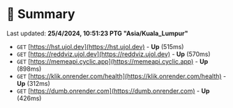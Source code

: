 # 📖 Summary
Last updated: **25/4/2024, 10:51:23 PTG "Asia/Kuala_Lumpur"**

- `GET` [https://hst.ujol.dev](https://hst.ujol.dev) - **Up** (515ms)
- `GET` [https://reddviz.ujol.dev](https://reddviz.ujol.dev) - **Up** (570ms)
- `GET` [https://memeapi.cyclic.app](https://memeapi.cyclic.app) - **Up** (898ms)
- `GET` [https://klik.onrender.com/health](https://klik.onrender.com/health) - **Up** (312ms)
- `GET` [https://dumb.onrender.com](https://dumb.onrender.com) - **Up** (426ms)
